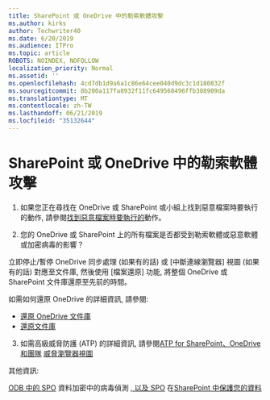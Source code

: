 ```yaml
---
title: SharePoint 或 OneDrive 中的勒索軟體攻擊
ms.author: kirks
author: Techwriter40
ms.date: 6/20/2019
ms.audience: ITPro
ms.topic: article
ROBOTS: NOINDEX, NOFOLLOW
localization_priority: Normal
ms.assetid: ''
ms.openlocfilehash: 4cd7db1d9a6a1c86e64cee040d9dc3c1d180832f
ms.sourcegitcommit: 8b200a117fa8932f11fc649560496ffb308909da
ms.translationtype: MT
ms.contentlocale: zh-TW
ms.lasthandoff: 06/21/2019
ms.locfileid: "35132644"
---
```

# <a name="ransomware-attack-in-sharepoint-or-onedrive"></a>SharePoint 或 OneDrive 中的勒索軟體攻擊

1.  如果您正在尋找在 OneDrive 或 SharePoint 或小組上找到惡意檔案時要執行的動作, 請參閱[找到惡意檔案時要執行的](https://support.office.com/en-ie/article/what-to-do-when-a-malicious-file-is-found-in-sharepoint-online-onedrive-or-microsoft-teams-01e902ad-a903-4e0f-b093-1e1ac0c37ad2)動作。

2.  您的 OneDrive 或 SharePoint 上的所有檔案是否都受到勒索軟體或惡意軟體或加密病毒的影響？ 

立即停止/暫停 OneDrive 同步處理 (如果有的話) 或 [中斷連線瀏覽器] 視圖 (如果有的話) 對應至文件庫, 然後使用 [檔案還原] 功能, 將整個 OneDrive 或 SharePoint 文件庫還原至先前的時間。 

如需如何還原 OneDrive 的詳細資訊, 請參閱:

- [還原 OneDrive 文件庫](https://support.office.com/article/restore-your-onedrive-fa231298-759d-41cf-bcd0-25ac53eb8a150)
- [還原文件庫](https://support.office.com/article/restore-a-document-library-317791c3-8bd0-4dfd-8254-3ca90883d39a?ui=en-US&rs=en-US&ad=US)

3. 如需高級威脅防護 (ATP) 的詳細資訊, 請參閱[ATP for SharePoint、OneDrive 和團隊](https://docs.microsoft.com/en-us/office365/securitycompliance/atp-for-spo-odb-and-teams)
[威脅瀏覽器視圖](https://docs.microsoft.com/en-us/office365/securitycompliance/threat-explorer-views)

其他資訊:

[ODB 中的 SPO](https://docs.microsoft.com/en-us/office365/securitycompliance/virus-detection-in-spo)
資料加密中的病毒偵測[](https://docs.microsoft.com/en-us/windows/security/threat-protection/intelligence/ransomware-malware) 
 [ ](https://support.office.com/en-ie/article/Ransomware-detection-and-recovering-your-files-0d90ec50-6bfd-40f4-acc7-b8c12c73637f) [, 以及 SPO](https://docs.microsoft.com/en-us/office365/securitycompliance/data-encryption-in-odb-and-spo)
在[SharePoint 中保護您的資料](https://docs.microsoft.com/en-us/sharepoint/safeguarding-your-data)